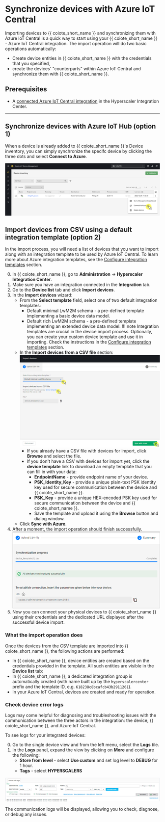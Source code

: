 # Synchronize devices with Azure IoT Central

Importing devices to {{ coiote_short_name }} and synchronizing them with Azure IoT Central is a quick way to start using your {{ coiote_short_name }} - Azure IoT Central integration. The import operation will do two basic operations automatically:

- Create device entities in {{ coiote_short_name }} with the credentials that you specified,
- create the devices' "counterparts" within Azure IoT Central and synchronize them with {{ coiote_short_name }}.

## Prerequisites

 - A [connected Azure IoT Central integration](/Azure_IoT_Integration_Guide/Azure_IoT_Central_integration/Configure_Azure_IoT_Central_integration/) in the Hyperscaler Integration Center.
 ____________________


## Synchronize devices with Azure IoT Hub (option 1)

When a device is already added to {{ coiote_short_name }}'s Device inventory, you can simply synchronize the specifc device by clicking the three dots and select **Connect to Azure**.

![azure-connect](images/azure-connect.png "Connect to Azure")


## Import devices from CSV using a default integration template (option 2)

In the import process, you will need a list of devices that you want to import along with an integration template to be used by Azure IoT Central. To learn more about Azure integration templates, see the [Configure integration templates](/Azure_IoT_Integration_Guide/Configure_integration_templates/Azure_integration_templates/) section.

0. In {{ coiote_short_name }}, go to **Administration** -> **Hyperscaler Integration Center**.
0. Make sure you have an integration connected in the **Integration** tab.
0. Go to the **Device list** tab and click **Import devices**.
0. In the **Import devices** wizard:
    - From the **Select template** field, select one of two default integration templates:
        - Default minimal LwM2M schema - a pre-defined template implementing a basic device data model.
        - Default rich LwM2M schema - a pre-defined template implementing an extended device data model.
    !!! note
        Integration templates are crucial in the device import process. Optionally, you can create your custom device template and use it in importing. Check the instructions in the [Configure integration templates](/Azure_IoT_Integration_Guide/Configure_integration_templates/Azure_integration_templates/) section.
    - In the **Import devices from a CSV file** section:
        ![Importing devices](images/import_view.png "Importing devices")
        - If you already have a CSV file with devices for import, click **Browse** and select the file.
        - If you don't have a CSV with devices for import yet, click the **device template** link to download an empty template that you can fill in with your data:
            - **EndpointName** - provide endpoint name of your device.
            - **PSK_Identity_Key** - provide a unique plain-text PSK identity key used for secure communication between the device and {{ coiote_short_name }}.
            - **PSK_Key** -  provide a unique HEX-encoded PSK key used for secure communication between the device and {{ coiote_short_name }}.
            - Save the template and upload it using the **Browse** button and dialog window.
    -  Click **Sync with Azure**.
0. After a moment, the import operation should finish successfully.
![Synchronization successful](images/sync_successful.png "Sync successful")
0. Now you can connect your physical devices to {{ coiote_short_name }} using their credentials and the dedicated URL displayed after the successful device import.

### What the import operation does

Once the devices from the CSV template are imported into {{ coiote_short_name }}, the following actions are performed:

- In {{ coiote_short_name }}, device entities are created based on the credentials provided in the template. All such entities are visible in the **Device list** tab:
- In {{ coiote_short_name }}, a dedicated integration group is automatically created (with name built up by the `hyperscalercenter` prefix and the template ID, e.g. `618238c8bcafcb43b2911261`).
- In your Azure IoT Central, devices are created and ready for operation.

### Check device error logs

Logs may come helpful for diagnosing and troubleshooting issues with the communication between the three actors in the integration: the device, {{ coiote_short_name }}, and Azure IoT Central.

To see logs for your integrated devices:

0. Go to the single device view and from the left menu, select the **Logs** tile.
0. In the **Logs** panel, expand the view by clicking on **More** and configure the following:
    - **Store from level** - select **Use custom** and set log level to **DEBUG** for 1 hour.
    - **Tags** - select **HYPERSCALERS**

![Integration logs](images/hic_logs.png "Integration logs")

The communication logs will be displayed, allowing you to check, diagnose, or debug any issues.
